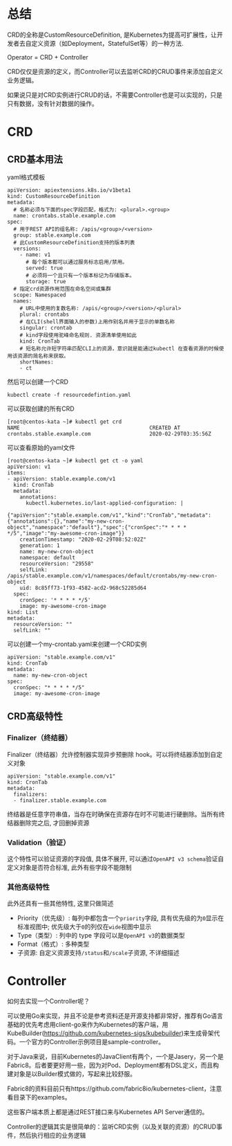 # 总结

CRD的全称是CustomResourceDefinition, 是Kubernetes为提高可扩展性，让开发者去自定义资源（如Deployment，StatefulSet等）的一种方法.

Operator = CRD + Controller

CRD仅仅是资源的定义，而Controller可以去监听CRD的CRUD事件来添加自定义业务逻辑。

如果说只是对CRD实例进行CRUD的话，不需要Controller也是可以实现的，只是只有数据，没有针对数据的操作。

# CRD

## CRD基本用法

yaml格式模板

```
apiVersion: apiextensions.k8s.io/v1beta1
kind: CustomResourceDefinition
metadata:
  # 名称必须与下面的spec字段匹配，格式为: <plural>.<group>
  name: crontabs.stable.example.com
spec:
  # 用于REST API的组名称: /apis/<group>/<version>
  group: stable.example.com
  # 此CustomResourceDefinition支持的版本列表
  versions:
    - name: v1
      # 每个版本都可以通过服务标志启用/禁用。
      served: true
      # 必须将一个且只有一个版本标记为存储版本。
      storage: true
  # 指定crd资源作用范围在命名空间或集群
  scope: Namespaced
  names:
    # URL中使用的复数名称: /apis/<group>/<version>/<plural>
    plural: crontabs
    # 在CLI(shell界面输入的参数)上用作别名并用于显示的单数名称
    singular: crontab
    # kind字段使用驼峰命名规则. 资源清单使用如此
    kind: CronTab
    # 短名称允许短字符串匹配CLI上的资源，意识就是能通过kubectl 在查看资源的时候使用该资源的简名称来获取。
    shortNames:
    - ct
```

然后可以创建一个CRD

```
kubectl create -f resourcedefintion.yaml
```

可以获取创建的所有CRD

```
[root@centos-kata ~]# kubectl get crd
NAME                                          CREATED AT
crontabs.stable.example.com                   2020-02-29T03:35:56Z
```

可以查看原始的yaml文件

```
[root@centos-kata ~]# kubectl get ct -o yaml
apiVersion: v1
items:
- apiVersion: stable.example.com/v1
  kind: CronTab
  metadata:
    annotations:
      kubectl.kubernetes.io/last-applied-configuration: |
        {"apiVersion":"stable.example.com/v1","kind":"CronTab","metadata":{"annotations":{},"name":"my-new-cron-object","namespace":"default"},"spec":{"cronSpec":"* * * * */5","image":"my-awesome-cron-image"}}
    creationTimestamp: "2020-02-29T08:52:02Z"
    generation: 1
    name: my-new-cron-object
    namespace: default
    resourceVersion: "29558"
    selfLink: /apis/stable.example.com/v1/namespaces/default/crontabs/my-new-cron-object
    uid: 8c85ff73-1f93-4582-acd2-968c52285d64
  spec:
    cronSpec: '* * * * */5'
    image: my-awesome-cron-image
kind: List
metadata:
  resourceVersion: ""
  selfLink: ""
```

可以创建一个my-crontab.yaml来创建一个CRD实例

```
apiVersion: "stable.example.com/v1"
kind: CronTab
metadata:
  name: my-new-cron-object
spec:
  cronSpec: "* * * * */5"
  image: my-awesome-cron-image
```

## CRD高级特性

### Finalizer（终结器）

Finalizer（终结器）允许控制器实现异步预删除 hook。可以将终结器添加到自定义对象

```
apiVersion: "stable.example.com/v1"
kind: CronTab
metadata:
  finalizers:
  - finalizer.stable.example.com
```

终结器是任意字符串值，当存在时确保在资源存在时不可能进行硬删除。当所有终结器删除完之后, 才回删掉资源

### Validation（验证）

这个特性可以验证资源的字段值, 具体不展开, 可以通过`OpenAPI v3 schema`验证自定义对象是否符合标准, 此外有些字段不能限制

### 其他高级特性

此外还具有一些其他特性, 这里只做简述

- Priority（优先级）: 每列中都包含一个`priority`字段, 具有优先级的为`0`显示在标准视图中; 
优先级大于`0`的列仅在`wide`视图中显示
- Type（类型）: 列中的 type 字段可以是`OpenAPI v3`的数据类型
- Format（格式）: 多种类型
- 子资源: 自定义资源支持`/status`和`/scale`子资源, 不详细描述


# Controller

如何去实现一个Controller呢？

可以使用Go来实现，并且不论是参考资料还是开源支持都非常好，推荐有Go语言基础的优先考虑用client-go来作为Kubernetes的客户端，用KubeBuilder(https://github.com/kubernetes-sigs/kubebuilder)来生成骨架代码。一个官方的Controller示例项目是sample-controller。

对于Java来说，目前Kubernetes的JavaClient有两个，一个是Jasery，另一个是Fabric8。后者要更好用一些，因为对Pod、Deployment都有DSL定义，而且构建对象是以Builder模式做的，写起来比较舒服。

Fabric8的资料目前只有https://github.com/fabric8io/kubernetes-client，注意看目录下的examples。

这些客户端本质上都是通过REST接口来与Kubernetes API Server通信的。

Controller的逻辑其实是很简单的：监听CRD实例（以及关联的资源）的CRUD事件，然后执行相应的业务逻辑





